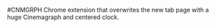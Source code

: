#CNMGRPH
Chrome extension that overwrites the new tab page with a huge Cinemagraph and centered clock.